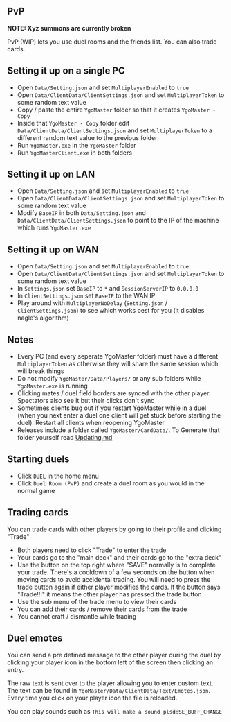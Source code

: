 ## PvP

**NOTE: Xyz summons are currently broken**

PvP (WIP) lets you use duel rooms and the friends list. You can also trade cards.

## Setting it up on a single PC

- Open `Data/Setting.json` and set `MultiplayerEnabled` to `true`
- Open `Data/ClientData/ClientSettings.json` and set `MultiplayerToken` to some random text value
- Copy / paste the entire `YgoMaster` folder so that it creates `YgoMaster - Copy`
- Inside that `YgoMaster - Copy` folder edit `Data/ClientData/ClientSettings.json` and set `MultiplayerToken` to a different random text value to the previous folder
- Run `YgoMaster.exe` in the `YgoMaster` folder
- Run `YgoMasterClient.exe` in both folders

## Setting it up on LAN

- Open `Data/Setting.json` and set `MultiplayerEnabled` to `true`
- Open `Data/ClientData/ClientSettings.json` and set `MultiplayerToken` to some random text value
- Modify `BaseIP` in both `Data/Setting.json` and `Data/ClientData/ClientSettings.json` to point to the IP of the machine which runs `YgoMaster.exe`

## Setting it up on WAN

- Open `Data/Setting.json` and set `MultiplayerEnabled` to `true`
- Open `Data/ClientData/ClientSettings.json` and set `MultiplayerToken` to some random text value
- In `Settings.json` set `BaseIP` to `*` and `SessionServerIP` to `0.0.0.0`
- In `ClientSettings.json` set `BaseIP` to the WAN IP
- Play around with `MultiplayerNoDelay` (`Setting.json` / `ClientSettings.json`) to see which works best for you (it disables nagle's algorithm)

## Notes

- Every PC (and every seperate YgoMaster folder) must have a different `MultiplayerToken` as otherwise they will share the same session which will break things
- Do not modify `YgoMaster/Data/Players/` or any sub folders while `YgoMaster.exe` is running
- Clicking mates / duel field borders are synced with the other player. Spectators also see it but their clicks don't sync
- Sometimes clients bug out if you restart YgoMaster while in a duel (when you next enter a duel one client will get stuck before starting the duel). Restart all clients when reopening YgoMaster
- Releases include a folder called `YgoMaster/CardData/`. To Generate that folder yourself read [Updating.md](Updating.md)

## Starting duels

- Click `DUEL` in the home menu
- Click `Duel Room (PvP)` and create a duel room as you would in the normal game

## Trading cards

You can trade cards with other players by going to their profile and clicking "Trade"

- Both players need to click "Trade" to enter the trade
- Your cards go to the "main deck" and their cards go to the "extra deck"
- Use the button on the top right where "SAVE" normally is to complete your trade. There's a cooldown of a few seconds on the button when moving cards to avoid accidental trading. You will need to press the trade button again if either player modifies the cards. If the button says "Trade!!!" it means the other player has pressed the trade button
- Use the sub menu of the trade menu to view their cards
- You can add their cards / remove their cards from the trade
- You cannot craft / dismantle while trading

## Duel emotes

You can send a pre defined message to the other player during the duel by clicking your player icon in the bottom left of the screen then clicking an entry.

The raw text is sent over to the player allowing you to enter custom text. The text can be found in `YgoMaster/Data/ClientData/Text/Emotes.json`. Every time you click on your player icon the file is reloaded.

You can play sounds such as `This will make a sound plsd:SE_BUFF_CHANGE`